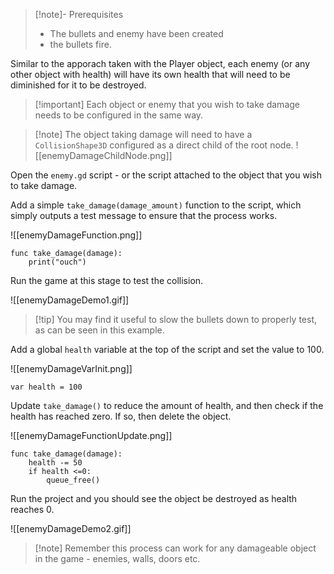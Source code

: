 > [!note]- Prerequisites
> - The bullets and enemy have been created
> - the bullets fire.

Similar to the apporach taken with the Player object, each enemy (or any other object with health) will have its own health that will need to be diminished for it to be destroyed.

> [!important] Each object or enemy that you wish to take damage needs to be configured in the same way.

> [!note] The object taking damage will need to have a `CollisionShape3D` configured as a direct child of the root node.
> ![[enemyDamageChildNode.png]]

Open the `enemy.gd` script  - or the script attached to the object that you wish to take damage.

Add a simple `take_damage(damage_amount)` function to the script, which simply outputs a test message to ensure that the process works.

![[enemyDamageFunction.png]]

```gdscript
func take_damage(damage):
	print("ouch")
```

Run the game at this stage to test the collision.

![[enemyDamageDemo1.gif]]


> [!tip] You may find it useful to slow the bullets down to properly test, as can be seen in this example.


Add a global `health` variable at the top of the script and set the value to 100.

![[enemyDamageVarInit.png]]

```gdscript
var health = 100
```

Update `take_damage()` to reduce the amount of health, and then check if the health has reached zero. If so, then delete the object.

![[enemyDamageFunctionUpdate.png]]

```gdscript
func take_damage(damage):
	health -= 50
	if health <=0:
		queue_free()
```

Run the project and you should see the object be destroyed as health reaches 0.

![[enemyDamageDemo2.gif]]

> [!note] Remember this process can work for any damageable object in the game - enemies, walls, doors etc.

